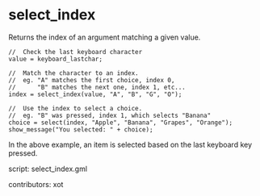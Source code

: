 select_index
============

Returns the index of an argument matching a given value.

    //  Check the last keyboard character
    value = keyboard_lastchar;

    //  Match the character to an index.
    //  eg. "A" matches the first choice, index 0,
    //      "B" matches the next one, index 1, etc...
    index = select_index(value, "A", "B", "G", "O");

    //  Use the index to select a choice.
    //  eg. "B" was pressed, index 1, which selects "Banana"
    choice = select(index, "Apple", "Banana", "Grapes", "Orange");
    show_message("You selected: " + choice);

In the above example, an item is selected based on the last
keyboard key pressed.

script: select_index.gml

contributors: xot
